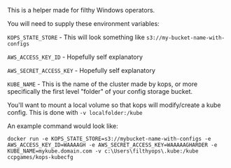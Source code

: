 This is a helper made for filthy Windows operators.

You will need to supply these environment variables:

`KOPS_STATE_STORE` - This will look something like `s3://my-bucket-name-with-configs`

`AWS_ACCESS_KEY_ID` - Hopefully self explanatory

`AWS_SECRET_ACCESS_KEY` - Hopefully self explanatory

`KUBE_NAME` - This is the name of the cluster made by kops, or more specifically the first level "folder" of your config storage bucket.

You'll want to mount a local volume so that kops will modify/create a kube config. This is done with `-v localfolder:/kube`

An example command would look like:

`docker run -e KOPS_STATE_STORE=s3://mybucket-name-with-configs -e AWS_ACCESS_KEY_ID=WAAAAGH -e AWS_SECRET_ACCESS_KEY=WAAAAAGHARDER -e KUBE_NAME=mykube.domain.com -v c:\Users\filthyops\.kube:/kube ccpgames/kops-kubecfg`